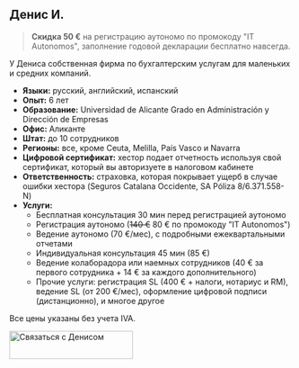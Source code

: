 ## Денис И.

> **Скидка 50 €** на регистрацию аутономо по промокоду "IT Autonomos", заполнение годовой декларации бесплатно навсегда.

У Дениса собственная фирма по бухгалтерским услугам для маленьких и средних компаний.

- **Языки:** русский, английский, испанский
- **Опыт:** 6 лет
- **Образование:** Universidad de Alicante Grado en Administración y Dirección de Empresas
- **Офис:** Аликанте
- **Штат:** до 10 сотрудников
- **Регионы:** все, кроме Ceuta, Melilla, País Vasco и Navarra
- **Цифровой сертификат:** хестор подает отчетность используя свой сертификат, который вы авторизуете в налоговом 
  кабинете
- **Ответственность:** страховка, которая покрывает ущерб в случае ошибки хестора (Seguros Catalana Occidente, SA
  Póliza 8/6.371.558-N)
- **Услуги:**
    - Бесплатная консультация 30 мин перед регистрацией аутономо
    - Регистрация аутономо (<s>140 €</s> 80 € по промокоду "IT Autonomos")
    - Ведение аутономо (70 €/мес), с подробными ежеквартальными отчетами
    - Индивидуальная консультация 45 мин (85 €)
    - Ведение колаборадора или наемных сотрудников (40 € за первого сотрудника + 14 € за каждого дополнительного)
    - Прочие услуги: регистрация SL (400 € + налоги, нотариус и RM), ведение SL (от 200 €/мес), оформление цифровой 
      подписи (дистанционно), и многое другое

Все цены указаны без учета IVA.

<div class="hs-cta-embed hs-cta-simple-placeholder hs-cta-embed-191039291619"
  style="max-width:100%; max-height:100%; width:220px;height:50px" data-hubspot-wrapper-cta-id="191039291619">
  <a href="https://cta-eu1.hubspot.com/web-interactives/public/v1/track/redirect?encryptedPayload=AVxigLI6AdCFGjyf3yRTQF0AJ46yp8rSIcZ32llop7M0gu2RLybRMSgKy41Wh3Vdrofr7zDtu08C8BhquIIeVKZ0XKyjuCAUBZm4084rkT0HT9J2vH4%3D&webInteractiveContentId=191039291619&portalId=145459200" target="_blank" rel="noopener" crossorigin="anonymous">
    <img alt="&#1057;&#1074;&#1103;&#1079;&#1072;&#1090;&#1100;&#1089;&#1103; &#1089; &#1044;&#1077;&#1085;&#1080;&#1089;&#1086;&#1084;" loading="lazy" src="https://hubspot-no-cache-eu1-prod.s3.amazonaws.com/cta/default/145459200/interactive-191039291619.png" style="height: 100%; width: 100%; object-fit: fill"
      onerror="this.style.display='none'" />
  </a>
</div>
